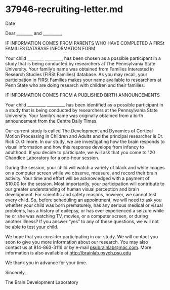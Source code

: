 # 37946-recruiting-letter.md

Date

Dear ________ and _________,	

IF INFORMATION COMES FROM PARENTS WHO HAVE COMPLETED A FIRSt FAMILIES DATABASE INFORMATION FORM

Your child ________   _________   has been chosen as a possible participant in a study that is being conducted by researchers at The Pennsylvania State University.  Your family’s name was obtained from Families Interested in Research Studies (FIRSt Families) database.  As you may recall, your participation in FIRSt Families makes your name available to researchers at Penn State who are doing research with children and their families.

IF INFORMATION COMES FROM A PUBLISHED BIRTH ANNOUNCEMENTS

Your child _________ _________ has been identified as a possible participant in a study that is being conducted by researchers at the Pennsylvania State University.  Your family’s name was originally obtained from a birth announcement from the Centre Daily Times.

Our current study is called The Development and Dynamics of Cortical Motion Processing in Children and Adults and the principal researcher is Dr. Rick O. Gilmore. In our study, we are investigating how the brain responds to visual information and how this response develops from infancy to adulthood. If you decide to participate, we will ask that you come to 120 Chandlee Laboratory for a one-hour session. 

During the session, your child will watch a variety of black and white images on a computer screen while we observe, measure, and record their brain activity.
Your time and effort will be acknowledged with a payment of $10.00 for the session.  Most importantly, your participation will contribute to our greater understanding of human visual perception and brain development.
For scientific and safety reasons, however, we cannot test every child.  So, before scheduling an appointment, we will need to ask you whether your child was born prematurely, has any serious medical or visual problems, has a history of epilepsy, or has ever experienced a seizure while he or she was watching TV, movies, or a computer screen, or during another illness? If you answer “yes” to any of these questions, we will not be able to test your child.

We hope that you consider participating in our study. We will contact you soon to give you more information about our research. You may also contact us at 814-863-3116 or by e-mail psubrainlab@mac.com. More information is also available at http://brainlab.psych.psu.edu

We thank you in advance for your time.

Sincerely,  

The Brain Development Laboratory
